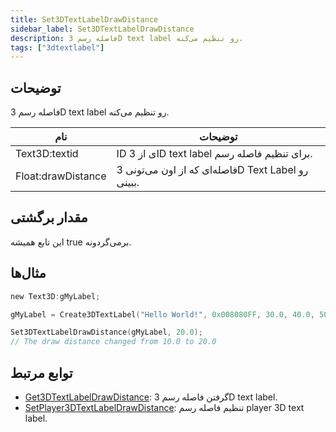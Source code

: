 ```yaml
---
title: Set3DTextLabelDrawDistance
sidebar_label: Set3DTextLabelDrawDistance
description: فاصله رسم 3D text label رو تنظیم می‌کنه.
tags: ["3dtextlabel"]
---
```


<VersionWarn version='omp v1.1.0.2612' />

## توضیحات

فاصله رسم 3D text label رو تنظیم می‌کنه.

| نام               | توضیحات                                                    |
| ------------------ | -------------------------------------------------------------- |
| Text3D:textid      | ID ای از 3D text label برای تنظیم فاصله رسم.          |
| Float:drawDistance | فاصله‌ای که از اون می‌تونی 3D Text Label رو ببینی. |

## مقدار برگشتی

این تابع همیشه true برمی‌گردونه.

## مثال‌ها

```c
new Text3D:gMyLabel;

gMyLabel = Create3DTextLabel("Hello World!", 0x008080FF, 30.0, 40.0, 50.0, 10.0, 0, false);

Set3DTextLabelDrawDistance(gMyLabel, 20.0);
// The draw distance changed from 10.0 to 20.0
```

## توابع مرتبط

- [Get3DTextLabelDrawDistance](Get3DTextLabelDrawDistance): گرفتن فاصله رسم 3D text label.
- [SetPlayer3DTextLabelDrawDistance](SetPlayer3DTextLabelDrawDistance): تنظیم فاصله رسم player 3D text label.